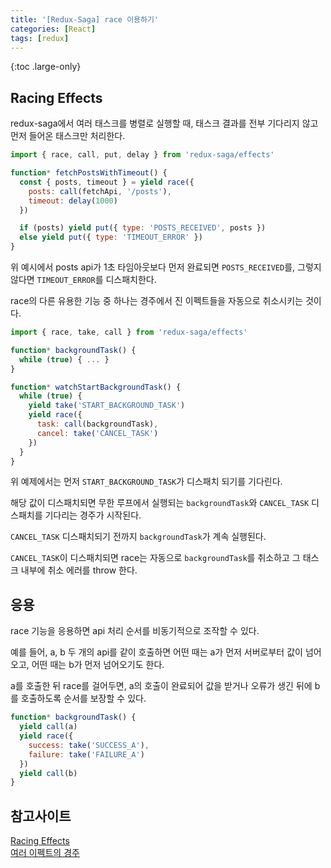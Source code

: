 ```yaml
---
title: '[Redux-Saga] race 이용하기'
categories: [React]
tags: [redux]
---
```


{:toc .large-only}

## Racing Effects

redux-saga에서 여러 태스크를 병렬로 실행할 때, 태스크 결과를 전부 기다리지 않고 먼저 들어온 태스크만 처리한다.

```js
import { race, call, put, delay } from 'redux-saga/effects'

function* fetchPostsWithTimeout() {
  const { posts, timeout } = yield race({
    posts: call(fetchApi, '/posts'),
    timeout: delay(1000)
  })

  if (posts) yield put({ type: 'POSTS_RECEIVED', posts })
  else yield put({ type: 'TIMEOUT_ERROR' })
}
```

위 예시에서 posts api가 1초 타임아웃보다 먼저 완료되면 `POSTS_RECEIVED`를, 그렇지 않다면 `TIMEOUT_ERROR`를 디스패치한다.

race의 다른 유용한 기능 중 하나는 경주에서 진 이펙트들을 자동으로 취소시키는 것이다.

```js
import { race, take, call } from 'redux-saga/effects'

function* backgroundTask() {
  while (true) { ... }
}

function* watchStartBackgroundTask() {
  while (true) {
    yield take('START_BACKGROUND_TASK')
    yield race({
      task: call(backgroundTask),
      cancel: take('CANCEL_TASK')
    })
  }
}
```

위 예제에서는 먼저 `START_BACKGROUND_TASK`가 디스패치 되기를 기다린다.

해당 값이 디스패치되면 무한 루프에서 실행되는 `backgroundTask`와 `CANCEL_TASK` 디스패치를 기다리는 경주가 시작된다.

`CANCEL_TASK` 디스패치되기 전까지 `backgroundTask`가 계속 실행된다.

`CANCEL_TASK`이 디스패치되면 race는 자동으로 `backgroundTask`를 취소하고 그 태스크 내부에 취소 에러를 throw 한다.

## 응용

race 기능을 응용하면 api 처리 순서를 비동기적으로 조작할 수 있다.

예를 들어, a, b 두 개의 api를 같이 호출하면 어떤 때는 a가 먼저 서버로부터 값이 넘어오고, 어떤 때는 b가 먼저 넘어오기도 한다.

a를 호출한 뒤 race를 걸어두면, a의 호출이 완료되어 값을 받거나 오류가 생긴 뒤에 b를 호출하도록 순서를 보장할 수 있다.

```js
function* backgroundTask() {
  yield call(a)
  yield race({
    success: take('SUCCESS_A'),
    failure: take('FAILURE_A')
  })
  yield call(b)
}
```

## 참고사이트

[Racing Effects](https://redux-saga.js.org/docs/advanced/RacingEffects/)<br/>
[여러 이펙트의 경주](https://mskims.github.io/redux-saga-in-korean/advanced/RacingEffects.html)
